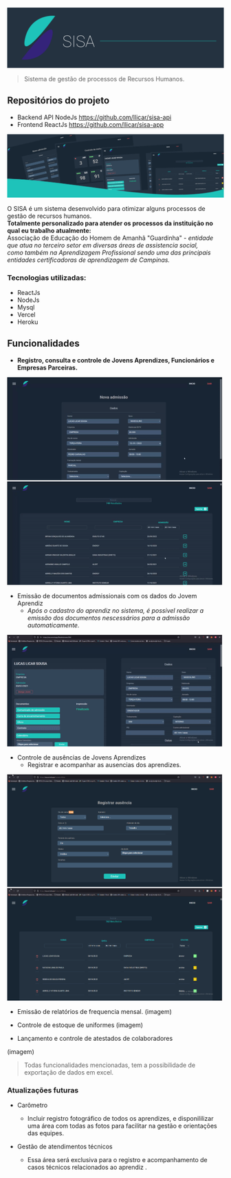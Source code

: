 
![logo sisa](imagens/banner.png)

> Sistema de gestão de processos de Recursos Humanos.

 ## Repositórios do projeto
- Backend API NodeJs https://github.com/llicar/sisa-api
- Frontend ReactJs https://github.com/llicar/sisa-app

<img src="imagens/banner-telas-2.png"/>

O SISA é um sistema desenvolvido para otimizar alguns processos de gestão de recursos humanos. <br>
**Totalmente personalizado para atender os processos da instituição no qual eu trabalho atualmente:** <br>
Associação de Educação do Homem de Amanhã "Guardinha" - *entidade que atua no terceiro setor em diversas áreas de assistencia social, <br>
como também na Aprendizagem Profissional sendo uma das principais entidades certificadoras de aprendizagem de Campinas.*

### Tecnologias utilizadas:

 - ReactJs
 - NodeJs
 - Mysql
 - Vercel
 - Heroku
 
 ## Funcionalidades
 
  - <b>Registro, consulta e controle de Jovens Aprendizes, Funcionários e Empresas Parceiras.</b>
  
  <div display="flex">
     <img width="500" src="imagens/cadastro-jovem.gif"/>
    <img width="500" src="imagens/pesquisa-jovem.gif"/>
  </div>

  
  - Emissão de documentos admissionais com os dados do Jovem Aprendiz
     - *Após o cadastro do aprendiz no sistema, é possivel realizar a emissão dos documentos nescessários para a admissão automaticamente.*
  
<img width="500" src="imagens/gerar-docs.gif"/>
  
  - Controle de ausências de Jovens Aprendizes
     - Registrar e acompanhar as ausencias dos aprendizes.
     
  <div display="flex">
     <img width="500" src="imagens/cadastrar-falta.gif"/>
    <img width="500" src="imagens/consultar-faltas.gif"/>
  </div>

  - Emissão de relatórios de frequencia mensal.
  (imagem)
  
  - Controle de estoque de uniformes
  (imagem)

  - Lançamento e controle de atestados de colaboradores

  (imagem)
  
  > Todas funcionalidades mencionadas, tem a possibilidade de exportação de dados em excel.

### Atualizações futuras

 - Carômetro
    - Incluir registro fotográfico de todos os aprendizes, e disponililizar uma área com todas as fotos para facilitar na gestão e orientações das equipes.
 
 - Gestão de atendimentos técnicos
    - Essa área será exclusiva para o registro e acompanhamento de casos técnicos relacionados ao aprendiz .


  

 
